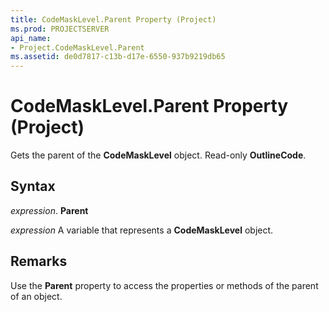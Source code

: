 ```yaml
---
title: CodeMaskLevel.Parent Property (Project)
ms.prod: PROJECTSERVER
api_name:
- Project.CodeMaskLevel.Parent
ms.assetid: de0d7817-c13b-d17e-6550-937b9219db65
---
```



# CodeMaskLevel.Parent Property (Project)

Gets the parent of the  **CodeMaskLevel** object. Read-only **OutlineCode**.


## Syntax

 _expression_. **Parent**

 _expression_ A variable that represents a **CodeMaskLevel** object.


## Remarks

Use the  **Parent** property to access the properties or methods of the parent of an object.



